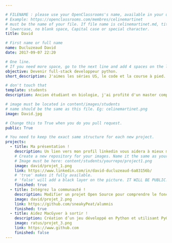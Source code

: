 ```yaml
---

# FILENAME : please use your OpenClassrooms's name, available in your url.
# Example: https://openclassrooms.com/membres/celinemartinet
# must be the name of your file. If file name is celinemartinet.md, title is celinemartinet.
# lowercase, no blank space, Capital case or special character.
title: David

# First name or full name
name: Ducluzeaud David
date: 2017-09-07 22:20

# One line.
# If you need more space, go to the next line and add 4 spaces on the left, as in 'description'.
objective: Devenir full-stack developpeur python.
short_description: J'aimes les séries US, le code et la course à pied.

# don't touch that
template: students
description: Ancien étudiant en biologie, j'ai profité d'un master compétence complémentaire en informatique pour faire mes premiers pas dans le développement. A la suite de ce master, j'ai souhaité intégrer la communauté Openclassrooms et en apprendre plus sur le Python afin de me perfectionner dans le monde du web.

# image must be located in content/images/students
# name should be the same as this file. Eg: celinemartinet.png
image: David.jpg

# Change this to True when you do you pull request.
public: True

# You need to keep the exact same structure for each new project.
projects:
  - title: Ma présentation !
    description: Un lien vers mon profil linkedin vous aidera à mieux me connaitre .
    # Create a new repository for your images. Name it the same as your nickname and profile picture.
    # Image must be here: content/students/yourrepo/project1.png
    image: david/projet_1.png
    link: https://www.linkedin.com/in/david-ducluzeaud-6a83156b/
    # 'true' makes it fully available.
    # 'false' will add a black layer on the picture. IT WILL BE PUBLIC!
    finished: true
  - title: Intégrez la communauté !
    description: Modifier un projet Open Source pour comprendre le fonctionnement de Git, de Github et des pull requests.
    image: david/projet_2.png
    link: https://github.com/sneakyPeat/alumnis
    finished: true
  - title: Aidez MacGyver à sortir !
    description: Création d’un jeu développé en Python et utilisant PyGame.
    image: ratus/projet_3.png
    link: https://www.github.com
    finished: false
---
```

